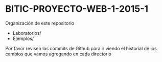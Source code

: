 # BITIC-PROYECTO-WEB-1-2015-1

Organización de este repositorio

- Laboratorios/
- Ejemplos/

Por favor revisen los commits de Github para ir viendo el historial de los cambios que vamos agregando en cada directorio

